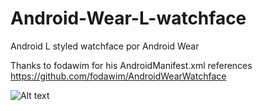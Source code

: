 Android-Wear-L-watchface
========================

Android L styled watchface por Android Wear

Thanks to fodawim for his AndroidManifest.xml references
https://github.com/fodawim/AndroidWearWatchface

![Alt text](http://rootdroid.net/wp-content/uploads/2014/08/device-2014-08-03-111148-286x300.png "Finished")
